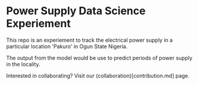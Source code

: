 # Power Supply Data Science Experiement

This repo is an experiement to track the electrical power supply in a 
particular location 'Pakuro' in Ogun State Nigeria.

The output from the model would be use to predict periods of power supply 
in the locality.

Interested in collaborating? Visit our (collaboration)[contribution.md] page.
